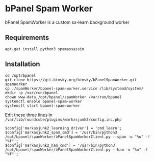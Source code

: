 # bPanel Spam Worker

bPanel SpamWorker is a custom sa-learn background worker

## Requirements

`apt-get install python3 spamassassin`

## Installation

```
cd /opt/bpanel
git clone https://git.binsky.org/binsky/bPanelSpamWorker.git spamWorker
cp ./spamWorker/bpanel-spam-worker.service /lib/systemd/system/
mkdir -p /var/run/bpanel
chown www-data /opt/bpanel/spamWorker /var/run/bpanel
systemctl enable bpanel-spam-worker
systemctl start bpanel-spam-worker
```

Edit these three lines in `/var/lib/roundcube/plugins/markasjunk2/config.inc.php`
```
$config['markasjunk2_learning_driver'] = 'cmd_learn';
$config['markasjunk2_spam_cmd'] = '/usr/bin/python3 /opt/bpanel/spamWorker/bPanelSpamWorkerClient.py --spam -u "%u" -f "%f"';
$config['markasjunk2_ham_cmd'] = '/usr/bin/python3 /opt/bpanel/spamWorker/bPanelSpamWorkerClient.py --ham -u "%u" -f "%f"';
```
